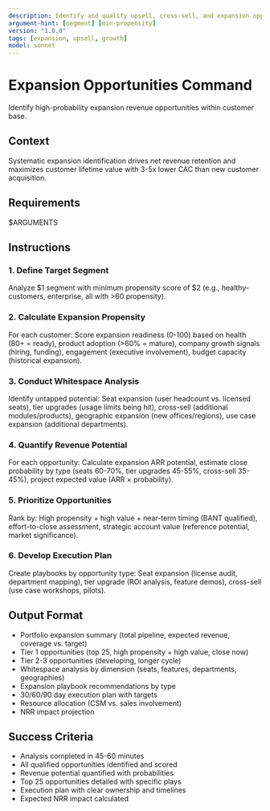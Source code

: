```yaml
---
description: Identify and qualify upsell, cross-sell, and expansion opportunities with whitespace analysis and revenue potential
argument-hint: [segment] [min-propensity]
version: "1.0.0"
tags: [expansion, upsell, growth]
model: sonnet
---
```


# Expansion Opportunities Command

Identify high-probability expansion revenue opportunities within customer base.

## Context
Systematic expansion identification drives net revenue retention and maximizes customer lifetime value with 3-5x lower CAC than new customer acquisition.

## Requirements
$ARGUMENTS

## Instructions

### 1. Define Target Segment
Analyze $1 segment with minimum propensity score of $2 (e.g., healthy-customers, enterprise, all with >60 propensity).

### 2. Calculate Expansion Propensity
For each customer: Score expansion readiness (0-100) based on health (80+ = ready), product adoption (>60% = mature), company growth signals (hiring, funding), engagement (executive involvement), budget capacity (historical expansion).

### 3. Conduct Whitespace Analysis
Identify untapped potential: Seat expansion (user headcount vs. licensed seats), tier upgrades (usage limits being hit), cross-sell (additional modules/products), geographic expansion (new offices/regions), use case expansion (additional departments).

### 4. Quantify Revenue Potential
For each opportunity: Calculate expansion ARR potential, estimate close probability by type (seats 60-70%, tier upgrades 45-55%, cross-sell 35-45%), project expected value (ARR × probability).

### 5. Prioritize Opportunities
Rank by: High propensity + high value + near-term timing (BANT qualified), effort-to-close assessment, strategic account value (reference potential, market significance).

### 6. Develop Execution Plan
Create playbooks by opportunity type: Seat expansion (license audit, department mapping), tier upgrade (ROI analysis, feature demos), cross-sell (use case workshops, pilots).

## Output Format
- Portfolio expansion summary (total pipeline, expected revenue, coverage vs. target)
- Tier 1 opportunities (top 25, high propensity + high value, close now)
- Tier 2-3 opportunities (developing, longer cycle)
- Whitespace analysis by dimension (seats, features, departments, geographies)
- Expansion playbook recommendations by type
- 30/60/90 day execution plan with targets
- Resource allocation (CSM vs. sales involvement)
- NRR impact projection

## Success Criteria
- Analysis completed in 45-60 minutes
- All qualified opportunities identified and scored
- Revenue potential quantified with probabilities
- Top 25 opportunities detailed with specific plays
- Execution plan with clear ownership and timelines
- Expected NRR impact calculated
